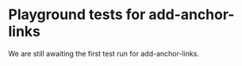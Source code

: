 # Playground tests for add-anchor-links
We are still awaiting the first test run for add-anchor-links.
